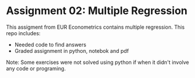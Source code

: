 # Assignment 02: Multiple Regression

This assigment from EUR Econometrics contains multiple regression. This repo includes:

* Needed code to find answers
* Graded assignment in python, notebok and pdf

Note:
Some exercises were not solved using python if when it didn't involve any code or programing.
